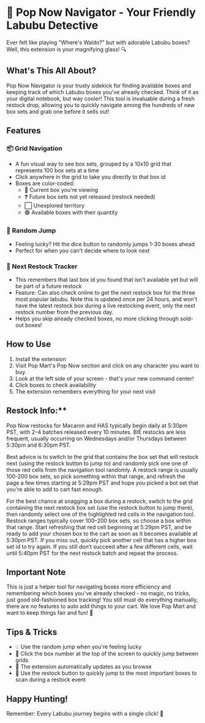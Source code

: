 # 🎁 Pop Now Navigator - Your Friendly Labubu Detective

Ever felt like playing "Where's Waldo?" but with adorable Labubu boxes? Well, this extension is your magnifying glass! 🔍

## What's This All About?

Pop Now Navigator is your trusty sidekick for finding available boxes and keeping track of which Labubu boxes you've already checked. Think of it as your digital notebook, but way cooler! This tool is invaluable during a fresh restock drop, allowing you to quickly navigate among the hundreds of new box sets and grab one before it sells out!

## Features

### 📦 Grid Navigation
- A fun visual way to see box sets, grouped by a 10x10 grid that represents 100 box sets at a time
- Click anywhere in the grid to take you directly to that box id
- Boxes are color-coded:
  - 🔵 Current box you're viewing
  - ❓ Future box sets not yet released (restock needed)
  - ⬜ Unexplored territory
  - 🟢 Available boxes with their quantity

### 🎲 Random Jump
- Feeling lucky? Hit the dice button to randomly jumps 1-30 boxes ahead
- Perfect for when you can't decide where to look next

### 🎁 Next Restock Tracker
- This remembers that last box id you found that isn't available yet but will be part of a future restock
- Feature: Can also check online to get the next restock box for the three most popular labubu.  Note this is updated once per 24 hours, and won't have the latest restock box during a live restocking event, only the next restock number from the previous day.
- Helps you skip already checked boxes, no more clicking through sold-out boxes!

## How to Use

1. Install the extension
2. Visit Pop Mart's Pop Now section and click on any character you want to buy.
3. Look at the left side of your screen - that's your new command center!
4. Click boxes to check availability
5. The extension remembers everything for your next visit


## Restock Info:**  
Pop Now restocks for Macaron and HAS typically begin daily at 5:30pm PST, with 2–4 batches released every 10 minutes. BIE restocks are less frequent, usually occurring on Wednesdays and/or Thursdays between 5:30pm and 6:30pm PST.

Best advice is to switch to the grid that contains the box set that will restock next (using the restock button to jump to) and randomly pick one one of those red cells from the navigation tool randomly.  A restock range is usually 100-200 box sets, so pick something within that range, and refresh the page a few times starting at 5:29pm PST and hope you picked a bot set that you're able to add to cart fast enough.

For the best chance at snagging a box during a restock, switch to the grid containing the next restock box set (use the restock button to jump there), then randomly select one of the highlighted red cells in the navigation tool. Restock ranges typically cover 100–200 box sets, so choose a box within that range. Start refreshing that red cell beginning at 5:29pm PST, and be ready to add your chosen box to the cart as soon as it becomes available at 5:30pm PST.  If you miss out, quickly pick another cell that has a higher box set id to try again. If you still don’t succeed after a few different cells, wait until 5:40pm PST for the next restock batch and repeat the process.

## Important Note

This is just a helper tool for navigating boxes more efficiency and remembering which boxes you've already checked - no magic, no tricks, just good old-fashioned box tracking! You still must do everything manually, there are no features to auto add things to your cart. We love Pop Mart and want to keep things fair and fun! 💖

## Tips & Tricks

- 💡 Use the random jump when you're feeling lucky
- 🎯 Click the box number at the top of the screen to quickly jump between grids
- 🔄 The extension automatically updates as you browse
- 🎁 Use the restock button to quickly jump to the most important boxes to scan during a restock event

## Happy Hunting!

Remember: Every Labubu journey begins with a single click! 🚀
